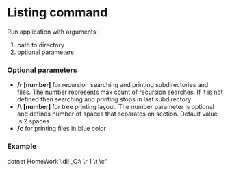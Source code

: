 # Listing command
Run application with arguments:
1. path to directory
2. optional parameters

### Optional parameters
- **/r [number]** for recursion searching and printing subdirectories and files. The number represents max count of recursion searches. If it is not defined then searching and printing stops in last subdirectory
- **/t [number]** for tree printing layout. The number parameter is optional and defines number of spaces that separates on section. Default value is 2 spaces
- **/c** for printing files in blue color

### Example
dotnet HomeWork1.dll „C:\ \r 1 \t \c“
